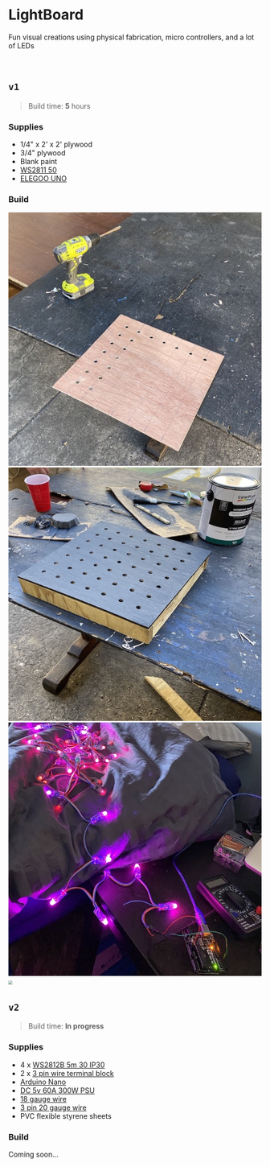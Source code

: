 # LightBoard

Fun visual creations using physical fabrication, micro controllers, and a lot of LEDs

<br/>

## `v1`

> Build time: **5** hours

### Supplies

* 1/4" x 2' x 2' plywood
* 3/4" plywood
* Blank paint
* [WS2811 50](https://www.amazon.com/gp/product/B01AG923GI/ref=ppx_yo_dt_b_search_asin_title?ie=UTF8&psc=1)
* [ELEGOO UNO](https://www.amazon.com/gp/product/B01D8KOZF4/ref=ppx_yo_dt_b_search_asin_title?ie=UTF8&psc=1)

### Build

<img src="/v1/assets/build_img_1.jpg" />

<img src="/v1/assets/build_img_2.jpg" />

<img src="/v1/assets/build_img_3.jpg" />

<img src="/v1/assets/build_gif_1.gif" style="zoom:50%;" />

<br/>

## `v2`

> Build time: **In progress**

### Supplies

* 4 x [WS2812B 5m 30 IP30](https://www.aliexpress.com/item/32682015405.html?spm=a2g0s.9042311.0.0.61e34c4drkJ7Yw)
* 2 x [3 pin wire terminal block](https://www.aliexpress.com/item/32975702147.html?spm=a2g0s.9042311.0.0.61e34c4drkJ7Yw)
* [Arduino Nano](https://www.aliexpress.com/item/32341832857.html?spm=a2g0s.9042311.0.0.61e34c4drkJ7Yw)
* [DC 5v 60A 300W PSU](https://www.aliexpress.com/item/32905696401.html?spm=a2g0s.9042311.0.0.61e34c4drkJ7Yw)
* [18 gauge wire](https://www.amazon.com/gp/product/B003J699RW/ref=ppx_yo_dt_b_search_asin_title?ie=UTF8&psc=1)
* [3 pin 20 gauge wire](https://www.amazon.com/dp/B01DC0JQP4/?coliid=IVX63V3W78FGI&colid=2HUWM5O78KQZ3&psc=1&ref_=lv_ov_lig_dp_it)
* PVC flexible styrene sheets

### Build

Coming soon...

